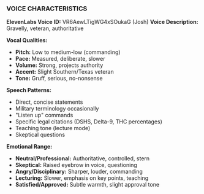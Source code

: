 ### VOICE CHARACTERISTICS

**ElevenLabs Voice ID:** VR6AewLTigWG4xSOukaG (Josh)
**Voice Description:** Gravelly, veteran, authoritative

**Vocal Qualities:**
- **Pitch:** Low to medium-low (commanding)
- **Pace:** Measured, deliberate, slower
- **Volume:** Strong, projects authority
- **Accent:** Slight Southern/Texas veteran
- **Tone:** Gruff, serious, no-nonsense

**Speech Patterns:**
- Direct, concise statements
- Military terminology occasionally
- "Listen up" commands
- Specific legal citations (DSHS, Delta-9, THC percentages)
- Teaching tone (lecture mode)
- Skeptical questions

**Emotional Range:**
- **Neutral/Professional:** Authoritative, controlled, stern
- **Skeptical:** Raised eyebrow in voice, questioning
- **Angry/Disciplinary:** Sharper, louder, commanding
- **Lecturing:** Slower, emphasis on key points, teaching
- **Satisfied/Approved:** Subtle warmth, slight approval tone
